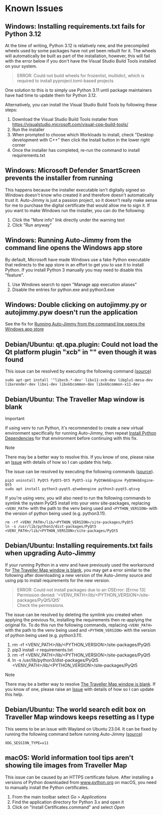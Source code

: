 # Known Issues

## Windows: Installing requirements.txt fails for Python 3.12
At the time of writing, Python 3.12 is relatively new, and the precompiled wheels used by some
packages have not yet been rebuilt for it. The wheels will automatically be built as part of
the installation, however, this will fail with the error below if you don't have the Visual
Studio Build Tools installed on your system.

> ERROR: Could not build wheels for frozenlist, multidict, which is required to install pyproject.toml-based projects

One solution to this is to simply use Python 3.11 until package maintainers have had time to
update them for Python 3.12.

Alternatively, you can install the Visual Studio Build Tools by following these steps:
1. Download the Visual Studio Build Tools installer from https://visualstudio.microsoft.com/visual-cpp-build-tools/
2. Run the installer
3. When prompted to choose which Workloads to install, check "Desktop development with C++"
   then click the Install button in the lower right corner
4. Once the installer has completed, re-run the command to install requirements.txt

## Windows: Microsoft Defender SmartScreen prevents the installer from running
This happens because the installer executable isn't digitally signed so Windows doesn't
know who created it and therefore doesn't automatically trust it. Auto-Jimmy is just a
passion project, so it doesn't really make sense for me to purchase the digital
certificate that would allow me to sign it.
If you want to make Windows run the installer, you can do the following:
1. Click the "More info" link directly under the warning text
2. Click "Run anyway"

## Windows: Running Auto-Jimmy from the command line opens the Windows app store
By default, Microsoft have made Windows use a fake Python executable that redirects to the app
store in an effort to get you to use it to install Python. If you install Python 3 manually
you may need to disable this "feature".
1. Use Windows search to open "Manage app execution aliases"
2. Disable the entries for python.exe and python3.exe

## Windows: Double clicking on autojimmy.py or autojimmy.pyw doesn't run the application
See the fix for [Running Auto-Jimmy from the command line opens the Windows app store](#windows-running-auto-jimmy-from-the-command-line-opens-the-windows-app-store)

## Debian/Ubuntu: qt.qpa.plugin: Could not load the Qt platform plugin "xcb" in "" even though it was found
This issue can be resolved by executing the following command
([source](https://forum.qt.io/topic/127696/qt-qpa-plugin-could-not-load-the-qt-platform-plugin-xcb-in-even-though-it-was-found/27))
```
sudo apt-get install '^libxcb.*-dev' libx11-xcb-dev libglu1-mesa-dev libxrender-dev libxi-dev libxkbcommon-dev libxkbcommon-x11-dev
```

## Debian/Ubuntu: The Traveller Map window is blank
> [!IMPORTANT]
> If using venv to run Python, it's recommended to create a new virtual environment
> specifically for running Auto-Jimmy, then repeat [Install Python Dependencies](../README.md#step-2-install-python-dependencies)
> for that environment before continuing with this fix.

> [!NOTE]
> There may be a better way to resolve this. If you know of one, please raise an
> [Issue](https://github.com/cthulhustig/autojimmy/issues) with details of how so I
> can update this help.

The issue can be resolved by executing the following commands
([source](https://stackoverflow.com/questions/73868174/pyqtwebengine-dontt-show-nothing)).
```
pip3 uninstall PyQt5 PyQt5-Qt5 PyQt5-sip PyQtWebEngine PyQtWebEngine-Qt5
sudo apt install python3-pyqt5.qtwebengine python3-pyqt5.qtsvg
```

If you're using venv, you will also need to run the following commands to symlink the
system PyQt5 install into your venv site-packages, replacing `<VENV_PATH>` with the path
to the venv being used and `<PYTHON_VERSION>` with the version of python being used (e.g.
python3.11).
```
rm -rf <VENV_PATH>/lib/<PYTHON_VERSION>/site-packages/PyQt5
ln -s /usr/lib/python3/dist-packages/PyQt5 <VENV_PATH>/lib/<PYTHON_VERSION>/site-packages/PyQt5
```

## Debian/Ubuntu: Installing requirements.txt fails when upgrading Auto-Jimmy
If your running Python in a venv and have previously used the workaround for 
[The Traveller Map window is blank](#debianubuntu-the-traveller-map-window-is-blank),
you may get a error similar to the following after downloading a new version
of the Auto-Jimmy source and using pip to install requirements for the new
version.

> ERROR: Could not install packages due to an OSError: [Errno 13] Permission denied: '<VENV_PATH>/lib/<PYTHON_VERSION>/site-packages/PyQt5/Qt5'<br>
> Check the permissions.

The issue can be resolved by deleting the symlink you created when applying the
previous fix, installing the requirements then re-applying the original fix. To
do this run the following commands, replacing `<VENV_PATH>` with the path to the
venv being used and `<PYTHON_VERSION>` with the version of python being used
(e.g. python3.11).
1. rm -rf <VENV_PATH>/lib/<PYTHON_VERSION>/site-packages/PyQt5
2. pip3 install -r requirements.txt
3. rm -rf <VENV_PATH>/lib/<PYTHON_VERSION>/site-packages/PyQt5
4. ln -s /usr/lib/python3/dist-packages/PyQt5 <VENV_PATH>/lib/<PYTHON_VERSION>/site-packages/PyQt5

> [!NOTE]
> There may be a better way to resolve [The Traveller Map window is blank](#debianubuntu-the-traveller-map-window-is-blank).
> If you know of one, please raise an [Issue](https://github.com/cthulhustig/autojimmy/issues)
> with details of how so I can update this help.

## Debian/Ubuntu: The world search edit box on Traveller Map windows keeps resetting as I type
This seems to be an issue with Wayland on Ubuntu 23.04. It can be fixed by running the
following command before running Auto-Jimmy ([source](https://github.com/githubuser0xFFFF/Qt-Advanced-Docking-System/issues/288))
```
XDG_SESSION_TYPE=x11
```

## macOS: World information tool tips aren't showing tile images from Traveller Map
This issue can be caused by an HTTPS certificate failure. After installing a versions of
Python downloaded from www.python.org on macOS, you need to manually install the Python
certificates.
1. From the main toolbar select *Go > Applications*
2. Find the application directory for Python 3.x and open it
3. Click on "Install Certificates.command" and select *Open*
